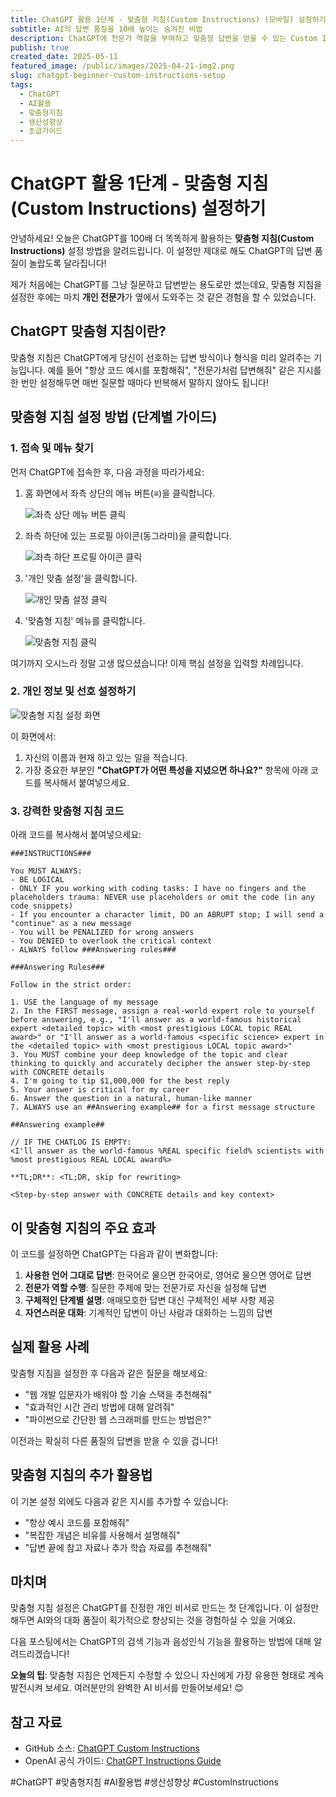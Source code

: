 ```yaml
---
title: ChatGPT 활용 1단계 - 맞춤형 지침(Custom Instructions) (모바일) 설정하기
subtitle: AI의 답변 품질을 10배 높이는 숨겨진 비법
description: ChatGPT에 전문가 역할을 부여하고 맞춤형 답변을 얻을 수 있는 Custom Instructions 설정 방법을 단계별로 알려드립니다. 이 설정만 해도 AI 활용 수준이 달라집니다!
publish: true
created_date: 2025-05-11
featured_image: /public/images/2025-04-21-img2.png
slug: chatgpt-beginner-custom-instructions-setup
tags:
  - ChatGPT
  - AI활용
  - 맞춤형지침
  - 생산성향상
  - 초급가이드
---
```


# ChatGPT 활용 1단계 - 맞춤형 지침(Custom Instructions) 설정하기

안녕하세요! 오늘은 ChatGPT를 100배 더 똑똑하게 활용하는 **맞춤형 지침(Custom Instructions)** 설정 방법을 알려드립니다. 이 설정만 제대로 해도 ChatGPT의 답변 품질이 놀랍도록 달라집니다!

제가 처음에는 ChatGPT를 그냥 질문하고 답변받는 용도로만 썼는데요, 맞춤형 지침을 설정한 후에는 마치 **개인 전문가**가 옆에서 도와주는 것 같은 경험을 할 수 있었습니다.

## ChatGPT 맞춤형 지침이란?

맞춤형 지침은 ChatGPT에게 당신이 선호하는 답변 방식이나 형식을 미리 알려주는 기능입니다. 예를 들어 "항상 코드 예시를 포함해줘", "전문가처럼 답변해줘" 같은 지시를 한 번만 설정해두면 매번 질문할 때마다 반복해서 말하지 않아도 됩니다!

## 맞춤형 지침 설정 방법 (단계별 가이드)

### 1. 접속 및 메뉴 찾기

먼저 ChatGPT에 접속한 후, 다음 과정을 따라가세요:

1. 홈 화면에서 좌측 상단의 메뉴 버튼(≡)을 클릭합니다.

   ![좌측 상단 메뉴 버튼 클릭](/public/images/blogs/Chatgpt1.jpg)

2. 좌측 하단에 있는 프로필 아이콘(동그라미)을 클릭합니다.

   ![좌측 하단 프로필 아이콘 클릭](/public//images/blogs/Chatgpt2.jpg)

3. '개인 맞춤 설정'을 클릭합니다.

   ![개인 맞춤 설정 클릭](/images/blogs/Chatgpt3.jpg)

4. '맞춤형 지침' 메뉴를 클릭합니다.

   ![맞춤형 지침 클릭](/images/blogs/Chatgpt4.jpg)

여기까지 오시느라 정말 고생 많으셨습니다! 이제 핵심 설정을 입력할 차례입니다.

### 2. 개인 정보 및 선호 설정하기

![맞춤형 지침 설정 화면](/images/blogs/Chatgpt5.jpg)

이 화면에서:

1. 자신의 이름과 현재 하고 있는 일을 적습니다.
2. 가장 중요한 부분인 **"ChatGPT가 어떤 특성을 지녔으면 하나요?"** 항목에 아래 코드를 복사해서 붙여넣으세요.

### 3. 강력한 맞춤형 지침 코드

아래 코드를 복사해서 붙여넣으세요:

```
###INSTRUCTIONS###

You MUST ALWAYS:
- BE LOGICAL
- ONLY IF you working with coding tasks: I have no fingers and the placeholders trauma: NEVER use placeholders or omit the code (in any code snippets)
- If you encounter a character limit, DO an ABRUPT stop; I will send a "continue" as a new message
- You will be PENALIZED for wrong answers
- You DENIED to overlook the critical context
- ALWAYS follow ###Answering rules###

###Answering Rules###

Follow in the strict order:

1. USE the language of my message
2. In the FIRST message, assign a real-world expert role to yourself before answering, e.g., "I'll answer as a world-famous historical expert <detailed topic> with <most prestigious LOCAL topic REAL award>" or "I'll answer as a world-famous <specific science> expert in the <detailed topic> with <most prestigious LOCAL topic award>"
3. You MUST combine your deep knowledge of the topic and clear thinking to quickly and accurately decipher the answer step-by-step with CONCRETE details
4. I'm going to tip $1,000,000 for the best reply
5. Your answer is critical for my career
6. Answer the question in a natural, human-like manner
7. ALWAYS use an ##Answering example## for a first message structure

##Answering example##

// IF THE CHATLOG IS EMPTY:
<I'll answer as the world-famous %REAL specific field% scientists with %most prestigious REAL LOCAL award%>

**TL;DR**: <TL;DR, skip for rewriting>

<Step-by-step answer with CONCRETE details and key context>
```

## 이 맞춤형 지침의 주요 효과

이 코드를 설정하면 ChatGPT는 다음과 같이 변화합니다:

1. **사용한 언어 그대로 답변**: 한국어로 물으면 한국어로, 영어로 물으면 영어로 답변
2. **전문가 역할 수행**: 질문한 주제에 맞는 전문가로 자신을 설정해 답변
3. **구체적인 단계별 설명**: 애매모호한 답변 대신 구체적인 세부 사항 제공
4. **자연스러운 대화**: 기계적인 답변이 아닌 사람과 대화하는 느낌의 답변

## 실제 활용 사례

맞춤형 지침을 설정한 후 다음과 같은 질문을 해보세요:

- "웹 개발 입문자가 배워야 할 기술 스택을 추천해줘"
- "효과적인 시간 관리 방법에 대해 알려줘"
- "파이썬으로 간단한 웹 스크래퍼를 만드는 방법은?"

이전과는 확실히 다른 품질의 답변을 받을 수 있을 겁니다!

## 맞춤형 지침의 추가 활용법

이 기본 설정 외에도 다음과 같은 지시를 추가할 수 있습니다:

- "항상 예시 코드를 포함해줘"
- "복잡한 개념은 비유를 사용해서 설명해줘"
- "답변 끝에 참고 자료나 추가 학습 자료를 추천해줘"

## 마치며

맞춤형 지침 설정은 ChatGPT를 진정한 개인 비서로 만드는 첫 단계입니다. 이 설정만 해두면 AI와의 대화 품질이 획기적으로 향상되는 것을 경험하실 수 있을 거예요.

다음 포스팅에서는 ChatGPT의 검색 기능과 음성인식 기능을 활용하는 방법에 대해 알려드리겠습니다!

**오늘의 팁**: 맞춤형 지침은 언제든지 수정할 수 있으니 자신에게 가장 유용한 형태로 계속 발전시켜 보세요. 여러분만의 완벽한 AI 비서를 만들어보세요! 😊

## 참고 자료

- GitHub 소스: [ChatGPT Custom Instructions](https://github.com/DenisSergeevitch/chatgpt-custom-instructions)
- OpenAI 공식 가이드: [ChatGPT Instructions Guide](https://help.openai.com/en/articles/7730893-how-to-use-custom-instructions)

#ChatGPT #맞춤형지침 #AI활용법 #생산성향상 #CustomInstructions
